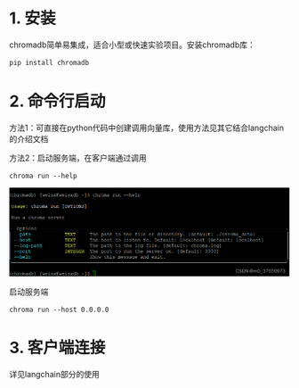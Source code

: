 # 1. 安装

chromadb简单易集成，适合小型或快速实验项目。安装chromadb库：

```bash
pip install chromadb
```

# 2. 命令行启动

方法1：可直接在python代码中创建调用向量库，使用方法见其它结合langchain的介绍文档

方法2：启动服务端，在客户端通过调用

```shell
chroma run --help
```

![](.02_安装及启动_images/帮助.png)

启动服务端

```shell
chroma run --host 0.0.0.0
```

# 3. 客户端连接

详见langchain部分的使用

